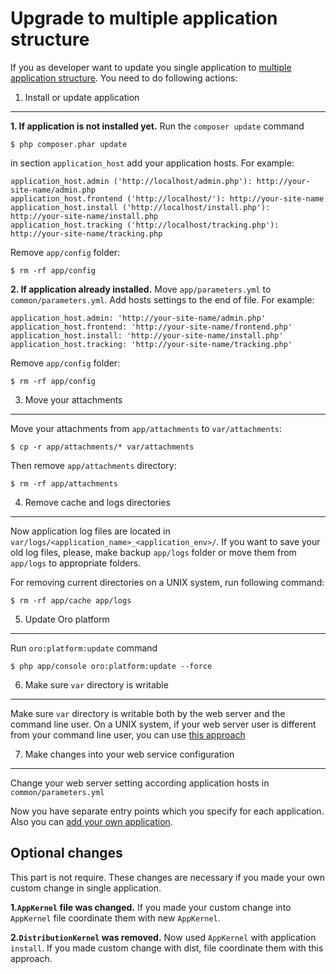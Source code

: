 Upgrade to multiple application structure
=========================================

If you as developer want to update you single application to [multiple application structure](./Resources/doc/getting-started.md#directory-structure).
You need to do following actions:

1. Install or update application
--------------------------------
**1. If application is not installed yet.**
Run the `composer update` command
```
$ php composer.phar update
```
in section `application_host` add your application hosts.
For example:
```
application_host.admin ('http://localhost/admin.php'): http://your-site-name/admin.php
application_host.frontend ('http://localhost/'): http://your-site-name
application_host.install ('http://localhost/install.php'): http://your-site-name/install.php
application_host.tracking ('http://localhost/tracking.php'): http://your-site-name/tracking.php
```
Remove `app/config` folder:
```
$ rm -rf app/config
```

**2. If application already installed.**
Move `app/parameters.yml` to `common/parameters.yml`.
Add hosts settings to the end of file.
For example:
```
application_host.admin: 'http://your-site-name/admin.php'
application_host.frontend: 'http://your-site-name/frontend.php'
application_host.install: 'http://your-site-name/install.php'
application_host.tracking: 'http://your-site-name/tracking.php'
```
Remove `app/config` folder:
```
$ rm -rf app/config
```

3. Move your attachments
------------------------
Move your attachments from `app/attachments` to `var/attachments`:
```
$ cp -r app/attachments/* var/attachments
```

Then remove `app/attachments` directory:
```
$ rm -rf app/attachments
```

4. Remove cache and logs directories
------------------------------------
Now application log files are located in `var/logs/<application_name>_<application_env>/`.
If you want to save your old log files, please, make backup `app/logs` folder or move them from `app/logs` to appropriate folders.

For removing current directories on a UNIX system, run following command:
```
$ rm -rf app/cache app/logs
```

5. Update Oro platform
----------------------
Run `oro:platform:update` command
```
$ php app/console oro:platform:update --force
```

6. Make sure `var` directory is writable
-----------------------------------------
Make sure `var` directory is writable both by the web server and the command line user.
On a UNIX system, if your web server user is different from your command line user, you can use [this approach](http://symfony.com/doc/2.3/book/installation.html#book-installation-permissions)

7. Make changes into your web service configuration
---------------------------------------------------
Change your web server setting according application hosts in `common/parameters.yml`

Now you have separate entry points which you specify for each application.
Also you can [add your own application](./Resources/doc/add-new-application).

Optional changes
----------------
This part is not require. These changes are necessary if you made your own custom change in single application.

**1.`AppKernel` file was changed.**
If you made your custom change into `AppKernel` file coordinate them with new `AppKernel`.

**2.`DistributionKernel` was removed.**
Now used `AppKernel` with application `install`. If you made custom change with dist, file coordinate them with this approach.



